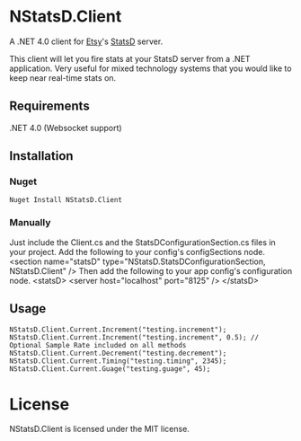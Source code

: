 # NStatsD.Client

A .NET 4.0 client for [Etsy](http://etsy.com)'s [StatsD](https://github.com/etsy/statsd) server.

This client will let you fire stats at your StatsD server from a .NET application. Very useful for mixed technology systems that you would like to keep near real-time stats on.

## Requirements
.NET 4.0 (Websocket support)

## Installation

### Nuget

	Nuget Install NStatsD.Client

### Manually

Just include the Client.cs and the StatsDConfigurationSection.cs files in your project. 
Add the following to your config's configSections node.
	&lt;section name="statsD" type="NStatsD.StatsDConfigurationSection, NStatsD.Client" /&gt;
Then add the following to your app config's configuration node.
	&lt;statsD&gt;
		&lt;server host="localhost" port="8125" /&gt;
	&lt;/statsD&gt;

## Usage

	NStatsD.Client.Current.Increment("testing.increment");
	NStatsD.Client.Current.Increment("testing.increment", 0.5); // Optional Sample Rate included on all methods
	NStatsD.Client.Current.Decrement("testing.decrement");
	NStatsD.Client.Current.Timing("testing.timing", 2345);
	NStatsD.Client.Current.Guage("testing.guage", 45);
	
# License

NStatsD.Client is licensed under the MIT license.
